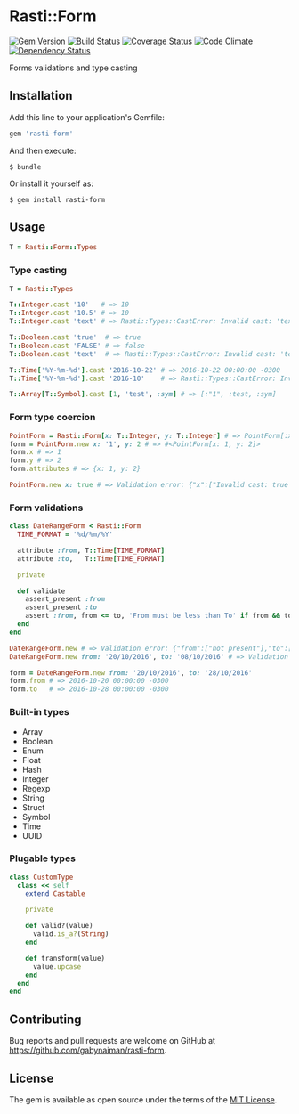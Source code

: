 # Rasti::Form

[![Gem Version](https://badge.fury.io/rb/rasti-form.svg)](https://rubygems.org/gems/rasti-form)
[![Build Status](https://travis-ci.org/gabynaiman/rasti-form.svg?branch=master)](https://travis-ci.org/gabynaiman/rasti-form)
[![Coverage Status](https://coveralls.io/repos/github/gabynaiman/rasti-form/badge.svg?branch=master)](https://coveralls.io/github/gabynaiman/rasti-form?branch=master)
[![Code Climate](https://codeclimate.com/github/gabynaiman/rasti-form.svg)](https://codeclimate.com/github/gabynaiman/rasti-form)
[![Dependency Status](https://gemnasium.com/gabynaiman/rasti-form.svg)](https://gemnasium.com/gabynaiman/rasti-form)

Forms validations and type casting

## Installation

Add this line to your application's Gemfile:

```ruby
gem 'rasti-form'
```

And then execute:

    $ bundle

Or install it yourself as:

    $ gem install rasti-form

## Usage

```ruby
T = Rasti::Form::Types
```

### Type casting

```ruby
T = Rasti::Types

T::Integer.cast '10'   # => 10
T::Integer.cast '10.5' # => 10
T::Integer.cast 'text' # => Rasti::Types::CastError: Invalid cast: 'text' -> Rasti::Types::Integer

T::Boolean.cast 'true'  # => true
T::Boolean.cast 'FALSE' # => false
T::Boolean.cast 'text'  # => Rasti::Types::CastError: Invalid cast: 'text' -> Rasti::Types::Boolean

T::Time['%Y-%m-%d'].cast '2016-10-22' # => 2016-10-22 00:00:00 -0300
T::Time['%Y-%m-%d'].cast '2016-10'    # => Rasti::Types::CastError: Invalid cast: '2016-10' -> Rasti::Types::Time['%Y-%m-%d']

T::Array[T::Symbol].cast [1, 'test', :sym] # => [:"1", :test, :sym]
```

### Form type coercion

```ruby
PointForm = Rasti::Form[x: T::Integer, y: T::Integer] # => PointForm[:x, :y]
form = PointForm.new x: '1', y: 2 # => #<PointForm[x: 1, y: 2]>
form.x # => 1
form.y # => 2
form.attributes # => {x: 1, y: 2}

PointForm.new x: true # => Validation error: {"x":["Invalid cast: true -> Rasti::Form::Types::Integer"]}
```

### Form validations

```ruby
class DateRangeForm < Rasti::Form
  TIME_FORMAT = '%d/%m/%Y'

  attribute :from, T::Time[TIME_FORMAT]
  attribute :to,   T::Time[TIME_FORMAT]

  private

  def validate
    assert_present :from
    assert_present :to
    assert :from, from <= to, 'From must be less than To' if from && to
  end
end

DateRangeForm.new # => Validation error: {"from":["not present"],"to":["not present"]}
DateRangeForm.new from: '20/10/2016', to: '08/10/2016' # => Validation error: {"from":["From must be less than To"]}

form = DateRangeForm.new from: '20/10/2016', to: '28/10/2016'
form.from # => 2016-10-20 00:00:00 -0300
form.to   # => 2016-10-28 00:00:00 -0300
```

### Built-in types

- Array
- Boolean
- Enum
- Float
- Hash
- Integer
- Regexp
- String
- Struct
- Symbol
- Time
- UUID

### Plugable types

```ruby
class CustomType
  class << self
    extend Castable

    private

    def valid?(value)
      valid.is_a?(String)
    end

    def transform(value)
      value.upcase
    end
  end
end
```

## Contributing

Bug reports and pull requests are welcome on GitHub at https://github.com/gabynaiman/rasti-form.


## License

The gem is available as open source under the terms of the [MIT License](http://opensource.org/licenses/MIT).

